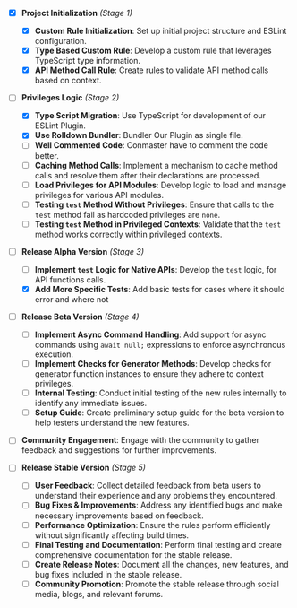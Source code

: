 - [X] **Project Initialization** *(Stage 1)*
  - [X] **Custom Rule Initialization**: Set up initial project structure and ESLint configuration.
  - [X] **Type Based Custom Rule**: Develop a custom rule that leverages TypeScript type information.
  - [X] **API Method Call Rule**: Create rules to validate API method calls based on context.

- [ ] **Privileges Logic** *(Stage 2)*
  - [X] **Type Script Migration**: Use TypeScript for development of our ESLint Plugin.
  - [X] **Use Rolldown Bundler**: Bundler Our Plugin as single file.
  - [ ] **Well Commented Code**: Conmaster have to comment the code better.
  - [ ] **Caching Method Calls**: Implement a mechanism to cache method calls and resolve them after their declarations are processed.
  - [ ] **Load Privileges for API Modules**: Develop logic to load and manage privileges for various API modules.
  - [ ] **Testing `test` Method Without Privileges**: Ensure that calls to the `test` method fail as hardcoded privileges are `none`.
  - [ ] **Testing `test` Method in Privileged Contexts**: Validate that the `test` method works correctly within privileged contexts.

- [ ] **Release Alpha Version** *(Stage 3)*
  - [ ] **Implement `test` Logic for Native APIs**: Develop the `test` logic, for API functions calls.
  - [X] **Add More Specific Tests**: Add basic tests for cases where it should error and where not

- [ ] **Release Beta Version** *(Stage 4)*
  - [ ] **Implement Async Command Handling**: Add support for async commands using `await null;` expressions to enforce asynchronous execution.
  - [ ] **Implement Checks for Generator Methods**: Develop checks for generator function instances to ensure they adhere to context privileges.
  - [ ] **Internal Testing**: Conduct initial testing of the new rules internally to identify any immediate issues.
  - [ ] **Setup Guide**: Create preliminary setup guide for the beta version to help testers understand the new features.
 - [ ] **Community Engagement**: Engage with the community to gather feedback and suggestions for further improvements.


- [ ] **Release Stable Version** *(Stage 5)*
  - [ ] **User Feedback**: Collect detailed feedback from beta users to understand their experience and any problems they encountered.
  - [ ] **Bug Fixes & Improvements**: Address any identified bugs and make necessary improvements based on feedback.
  - [ ] **Performance Optimization**: Ensure the rules perform efficiently without significantly affecting build times.
  - [ ] **Final Testing and Documentation**: Perform final testing and create comprehensive documentation for the stable release.
  - [ ] **Create Release Notes**: Document all the changes, new features, and bug fixes included in the stable release.
  - [ ] **Community Promotion**: Promote the stable release through social media, blogs, and relevant forums.
